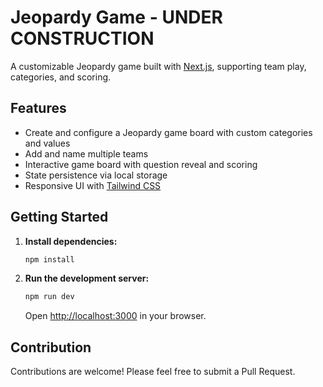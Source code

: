# Jeopardy Game - UNDER CONSTRUCTION

A customizable Jeopardy game built with [Next.js](https://nextjs.org), supporting team play, categories, and scoring.

## Features

- Create and configure a Jeopardy game board with custom categories and values
- Add and name multiple teams
- Interactive game board with question reveal and scoring
- State persistence via local storage
- Responsive UI with [Tailwind CSS](https://tailwindcss.com)

## Getting Started

1. **Install dependencies:**

   ```bash
   npm install
   ```

2. **Run the development server:**
   ```bash
   npm run dev
   ```
   Open [http://localhost:3000](http://localhost:3000) in your browser.

## Contribution

Contributions are welcome! Please feel free to submit a Pull Request.
